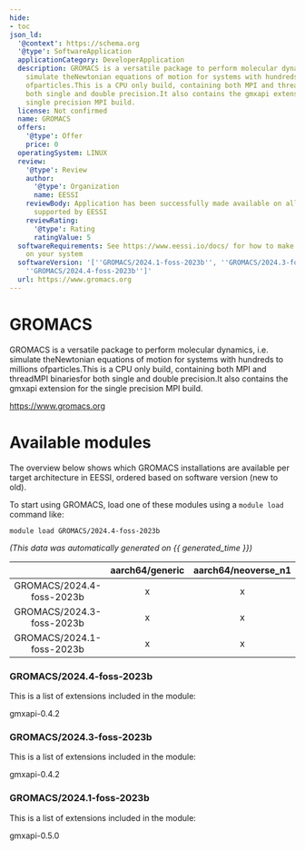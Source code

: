 ```yaml
---
hide:
- toc
json_ld:
  '@context': https://schema.org
  '@type': SoftwareApplication
  applicationCategory: DeveloperApplication
  description: GROMACS is a versatile package to perform molecular dynamics, i.e.
    simulate theNewtonian equations of motion for systems with hundreds to millions
    ofparticles.This is a CPU only build, containing both MPI and threadMPI binariesfor
    both single and double precision.It also contains the gmxapi extension for the
    single precision MPI build.
  license: Not confirmed
  name: GROMACS
  offers:
    '@type': Offer
    price: 0
  operatingSystem: LINUX
  review:
    '@type': Review
    author:
      '@type': Organization
      name: EESSI
    reviewBody: Application has been successfully made available on all architectures
      supported by EESSI
    reviewRating:
      '@type': Rating
      ratingValue: 5
  softwareRequirements: See https://www.eessi.io/docs/ for how to make EESSI available
    on your system
  softwareVersion: '[''GROMACS/2024.1-foss-2023b'', ''GROMACS/2024.3-foss-2023b'',
    ''GROMACS/2024.4-foss-2023b'']'
  url: https://www.gromacs.org
---
```


GROMACS
=======


GROMACS is a versatile package to perform molecular dynamics, i.e. simulate theNewtonian equations of motion for systems with hundreds to millions ofparticles.This is a CPU only build, containing both MPI and threadMPI binariesfor both single and double precision.It also contains the gmxapi extension for the single precision MPI build.

https://www.gromacs.org
# Available modules


The overview below shows which GROMACS installations are available per target architecture in EESSI, ordered based on software version (new to old).

To start using GROMACS, load one of these modules using a `module load` command like:

```shell
module load GROMACS/2024.4-foss-2023b
```

*(This data was automatically generated on {{ generated_time }})*

| |aarch64/generic|aarch64/neoverse_n1|aarch64/neoverse_v1|aarch64/nvidia/grace|x86_64/generic|x86_64/amd/zen2|x86_64/amd/zen3|x86_64/amd/zen4|x86_64/intel/cascadelake|x86_64/intel/haswell|x86_64/intel/icelake|x86_64/intel/sapphirerapids|x86_64/intel/skylake_avx512|
| :---: | :---: | :---: | :---: | :---: | :---: | :---: | :---: | :---: | :---: | :---: | :---: | :---: | :---: |
|GROMACS/2024.4-foss-2023b|x|x|x|x|x|x|x|x|x|x|x|x|x|
|GROMACS/2024.3-foss-2023b|x|x|x|x|x|x|x|x|x|x|x|x|x|
|GROMACS/2024.1-foss-2023b|x|x|x|x|x|x|x|x|x|x|x|x|x|


### GROMACS/2024.4-foss-2023b

This is a list of extensions included in the module:

gmxapi-0.4.2

### GROMACS/2024.3-foss-2023b

This is a list of extensions included in the module:

gmxapi-0.4.2

### GROMACS/2024.1-foss-2023b

This is a list of extensions included in the module:

gmxapi-0.5.0